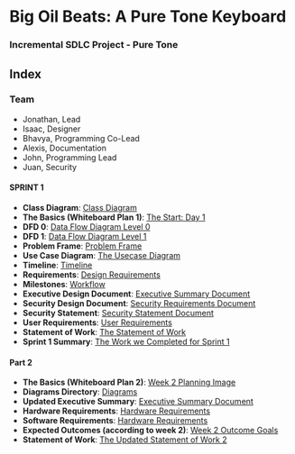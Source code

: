 # Big Oil Beats: A Pure Tone Keyboard
### Incremental SDLC Project - Pure Tone 

## Index
### Team
- Jonathan, Lead
- Isaac, Designer
- Bhavya, Programming Co-Lead
- Alexis, Documentation
- John, Programming Lead
- Juan, Security
  
#### SPRINT 1
- **Class Diagram**:  [Class Diagram](https://github.com/JGPerks/Pure-Tone/blob/35f01fc2742b944aed5686a0ac4f176311d255cf/DESIGN/BOB%20Class%20Diagram.png) <br>
- **The Basics (Whiteboard Plan 1)**:  [The Start: Day 1](https://github.com/JGPerks/Pure-Tone/blob/eb7ab7163cbee6d4977899e5035022727306a3c7/DOCUMENTATION%20/Sprint%201%20Uploads/WhiteboardPlan4-22.jpg) <br>
- **DFD 0**:  [Data Flow Diagram Level 0](https://github.com/JGPerks/Pure-Tone/blob/35f01fc2742b944aed5686a0ac4f176311d255cf/DESIGN/BOB%20DFD%20Level%200.png) <br>
- **DFD 1**:  [Data Flow Diagram Level 1](https://github.com/JGPerks/Pure-Tone/blob/35f01fc2742b944aed5686a0ac4f176311d255cf/DESIGN/BOB%20DFD%20Level%201.png) <br>
- **Problem Frame**:  [Problem Frame](https://github.com/JGPerks/Pure-Tone/blob/0d369f43c79cca8d819723ef2e5adfb34342f564/DESIGN/BOB%20Problem%20Frame.png) <br>
- **Use Case Diagram**:  [The Usecase Diagram](https://github.com/JGPerks/Pure-Tone/blob/0d369f43c79cca8d819723ef2e5adfb34342f564/DESIGN/Use%20Case%20Diagram.png) <br>
- **Timeline**:  [Timeline](https://github.com/JGPerks/Pure-Tone/blob/a0a6a8e8bd5c6dd491517dba660b6ea7ab47194a/DOCUMENTATION%20/Sprint%201%20Uploads/IncrementalTimeline.pdf) <br>
- **Requirements**:  [Design Requirements](https://github.com/JGPerks/Pure-Tone/blob/eb7ab7163cbee6d4977899e5035022727306a3c7/DESIGN%20/Initial%20design%20concept.md) <br>
- **Milestones**:  [Workflow](https://github.com/JGPerks/Pure-Tone/blob/ad1184739d1b4a7d11ef362f29b7a21836893ec7/DOCUMENTATION/Sprint%201/Milestones.md)
- **Executive Design Document**:  [Executive Summary Document](https://github.com/JGPerks/Pure-Tone/blob/eb7ab7163cbee6d4977899e5035022727306a3c7/DOCUMENTATION%20/Sprint%201%20/Executive%20Summary.md) <br>
- **Security Design Document**:  [Security Requirements Document](https://github.com/JGPerks/Pure-Tone/blob/031284b0a2e8796da71fb1cfb716db0b33e62a31/DOCUMENTATION/Sprint%201/SecurityRequirements.md) <br>
- **Security Statement**: [Security Statement Document](https://github.com/JGPerks/Pure-Tone/blob/19b2f89487fb8736411e0419b0052e9e3af09ce9/DOCUMENTATION/Sprint%201/SecurityStatement.md)
- **User Requirements**: [User Requirements](https://github.com/JGPerks/Pure-Tone/blob/19b2f89487fb8736411e0419b0052e9e3af09ce9/DOCUMENTATION/Sprint%201/UserRequirements.md)
- **Statement of Work**: [The Statement of Work](https://github.com/JGPerks/Pure-Tone/blob/19b2f89487fb8736411e0419b0052e9e3af09ce9/DOCUMENTATION/Sprint%201/Statement%20of%20Work.md)
- **Sprint 1 Summary**: [The Work we Completed for Sprint 1](https://github.com/JGPerks/Pure-Tone/blob/f409d304f65b36b8fc343aa2a892eee7bcc1dc38/DOCUMENTATION/Sprint%201/Sprint1Summary.md)

#### Part 2
- **The Basics (Whiteboard Plan 2)**:  [Week 2 Planning Image](https://github.com/JGPerks/Pure-Tone/blob/f409d304f65b36b8fc343aa2a892eee7bcc1dc38/DOCUMENTATION/Sprint%202/Sprint2Image.jpg) <br>
- **Diagrams Directory**:  [Diagrams]() <br>
- **Updated Executive Summary**:  [Executive Summary Document](https://github.com/JGPerks/Pure-Tone/blob/3cb2f3cc8e1ec03c04e25a11251eea62e16a674f/DOCUMENTATION/Sprint%202/ExecutiveSummary.md) <br>
- **Hardware Requirements**:  [Hardware Requirements](https://github.com/JGPerks/Pure-Tone/blob/3cb2f3cc8e1ec03c04e25a11251eea62e16a674f/DOCUMENTATION/Sprint%202/Hardware%20Requirements.md) <br>
- **Software Requirements**:  [Hardware Requirements](https://github.com/JGPerks/Pure-Tone/blob/3cb2f3cc8e1ec03c04e25a11251eea62e16a674f/DOCUMENTATION/Sprint%202/Software%20Requirements.md) <br>
- **Expected Outcomes (according to week 2)**:  [Week 2 Outcome Goals](https://github.com/JGPerks/Pure-Tone/blob/3cb2f3cc8e1ec03c04e25a11251eea62e16a674f/DOCUMENTATION/Sprint%202/Outcome%20Summary.md) <br>
- **Statement of Work**: [The Updated Statement of Work 2](https://github.com/JGPerks/Pure-Tone/blob/3cb2f3cc8e1ec03c04e25a11251eea62e16a674f/DOCUMENTATION/Sprint%202/Statement%20of%20Work.md)
